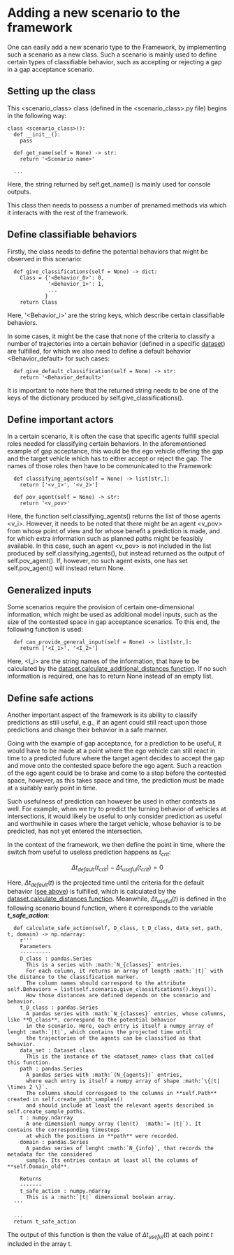 # Adding a new scenario to the framework
One can easily add a new scenario type to the Framework, by implementing such a scenario as a new class. Such a scenario is mainly used to define certain 
types of classifiable behavior, such as accepting or rejecting a gap in a gap acceptance scenario.

## Setting up the class

This <scenario_class> class (defined in the <scenario_class>.py file) begins in the following way:
```
class <scenario_class>():
  def __init__():
    pass

  def get_name(self = None) -> str:
    return '<Scenario name>'

  ...
```
Here, the string returned by self.get_name() is mainly used for console outputs.

This class then needs to possess a number of prenamed methods via which it interacts with the rest of the framework.

## Define classifiable behaviors
Firstly, the class needs to define the potential behaviors that might be observed in this scenario:
```
  def give_classifications(self = None) -> dict:
    Class = {'<Behavior_0>': 0,
             '<Behavior_1>': 1,
             ...
            }
    return Class
```
Here, '<Behavior_i>' are the string keys, which describe certain classifiable behaviors.

In some cases, it might be the case that none of the criteria to classify a number of trajectories into a certain behavior (defined in a specific [dataset](https://github.com/julianschumann/General-Framework/tree/main/Framework/Data_sets)) are fulfilled, for which we also need to define a default behavior <Behavior_default> for such cases:
```
  def give_default_classification(self = None) -> str:
    return '<Behavior_default>'
```
It is important to note here that the returned string needs to be one of the keys of the dictionary produced by self.give_classifications().

## Define important actors
In a certain scenario, it is often the case that specific agents fulfill special roles needed for classifying certain behaviors. In the aforementioned example of gap acceptance, this would be 
the ego vehicle offering the gap and the target vehicle which has to either accept or reject the gap.
The names of those roles then have to be communicated to the Framework:
```
  def classifying_agents(self = None) -> list[str,]:
    return ['<v_1>', '<v_2>']

  def pov_agent(self = None) -> str:
    return '<v_pov>'
```
Here, the function self.classifying_agents() returns the list of those agents <v_i>. However, it needs to be noted that there might be an agent <v_pov> from whose point of view and for whose benefit a prediction is made, and for which extra information such as planned paths might be feasibly available.
In this case, such an agent <v_pov> is not included in the list produced by self.classifying_agents(), but instead returned as the output of self.pov_agent(). If, however, no such agent exists, one has set self.pov_agent() will instead return None.

## Generalized inputs
Some scenarios require the provision of certain one-dimensional information, which might be used as additional model inputs, such as the size of the contested space in gap acceptance scenarios.
To this end, the following function is used:
```
  def can_provide_general_input(self = None) -> list[str,]:
    return ['<I_1>', '<I_2>']
```
Here, <I_i> are the string names of the information, that have to be calculated by the [dataset.calculate_additional_distances function](https://github.com/julianschumann/General-Framework/blob/main/Framework/Data_sets/data_set_template.py). If no such information is required, one has to return None instead of an empty list.

## Define safe actions
Another important aspect of the framework is its ability to classify predictions as still useful, e.g., if an agent could still react upon those predictions and change their behavior in a safe manner. 

Going with the example of gap acceptance, for a prediction to be useful, it would have to be made at a point where the ego vehicle can still react in time to a predicted future where the target agent decides to accept the gap and move onto the contested space before the ego agent. Such a reaction of the ego agent could be to brake and come to a stop before the contested space, however, as this takes space and time, the prediction must be made at a suitably early point in time. 

Such usefulness of prediction can however be used in other contexts as well. For example, when we try to predict the turning behavior of vehicles at intersections, it would likely be useful to only consider prediction as useful and worthwhile in cases where the target vehicle, whose behavior is to be predicted, has not yet entered the intersection.

In the context of the framework, we then define the point in time, where the switch from useful to useless prediction happens as $t_{crit}$:

$$ \Delta t_{default}(t_{crit}) - \Delta t_{useful} (t_{crit}) = 0 $$

Here, $\Delta t_{default}(t)$ is the projected time until the criteria for the default behavior ([see above](#define-classifiable-behaviors)) is fulfilled, which is calculated by the [dataset.calculate_distances function](https://github.com/julianschumann/General-Framework/blob/main/Framework/Data_sets/data_set_template.py). Meanwhile, $\Delta t_{useful}(t)$ is defined in the following scenario bound function, where it corresponds to the variable ***t_safe_action***:

```
  def calculate_safe_action(self, D_class, t_D_class, data_set, path, t, domain) -> np.ndarray:
    r'''
    Parameters
    ----------
    D_class : pandas.Series
      This is a series with :math:`N_{classes}` entries.
      For each column, it returns an array of length :math:`|t|` with the distance to the classification marker.
      The column names should correspond to the attribute self.Behaviors = list(self.scenario.give_classifications().keys()). 
      How those distances are defined depends on the scenario and behavior.
    t_D_class : pandas.Series
      A pandas series with :math:`N_{classes}` entries, whose columns, like **D_class**, correspond to the potential behavior
      in the scenario. Here, each entry is itself a numpy array of lenght :math:`|t|`, which contains the projected time until
      the trajectories of the agents can be classified as that behavior.
    data_set : Dataset class
      This is the instance of the <dataset_name> class that called this function.
    path : pandas.Series
      A pandas series with :math:`(N_{agents})` entries,
      where each entry is itself a numpy array of shape :math:`\{|t| \times 2 \}`.
      The columns should correspond to the columns in **self.Path** created in self.create_path_samples()
      and should include at least the relevant agents described in self.create_sample_paths.
    t : numpy.ndarray
      A one-dimensionl numpy array (len(t)  :math:`= |t|`). It contains the corresponding timesteps 
      at which the positions in **path** were recorded.
    domain : pandas.Series
      A pandas series of lenght :math:`N_{info}`, that records the metadata for the considered
      sample. Its entries contain at least all the columns of **self.Domain_old**. 

    Returns
    -------
    t_safe_action : numpy.ndarray
      This is a :math:`|t|` dimensional boolean array.
  '''

  ...
  return t_safe_action
```

The output of this function is then the value of $\Delta t_{useful}(t)$ at each point $t$ included in the array t.






